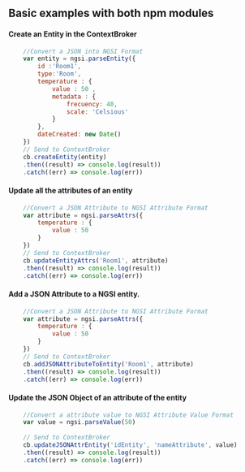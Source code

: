 
## Basic examples with both npm modules

#### Create an Entity in the ContextBroker
```js
	//Convert a JSON into NGSI Format
	var entity = ngsi.parseEntity({
		id :'Room1',
		type:'Room',
		temperature : {
			value : 50 ,
			metadata : {
				frecuency: 40,
				scale: 'Celsious'
			}
		},
		dateCreated: new Date()
	})
	// Send to ContextBroker 
	cb.createEntity(entity)
	.then((result) => console.log(result))
	.catch((err) => console.log(err))
```

#### Update all the attributes of an entity
```js
	//Convert a JSON Attribute to NGSI Attribute Format
	var attribute = ngsi.parseAttrs({
		temperature : {
			value : 50
		}
	})
	// Send to ContextBroker 
	cb.updateEntityAttrs('Room1', attribute)
	.then((result) => console.log(result))
	.catch((err) => console.log(err))
```

#### Add a JSON Attribute to a NGSI entity.
```js
	//Convert a JSON Attribute to NGSI Attribute Format
	var attribute = ngsi.parseAttrs({
		temperature : {
			value : 50
		}
	})
	// Send to ContextBroker 
	cb.addJSONAttributeToEntity('Room1', attribute)
	.then((result) => console.log(result))
	.catch((err) => console.log(err))
```


#### Update the JSON Object of an attribute of the entity
```js
	//Convert a attribute value to NGSI Attribute Value Format
	var value = ngsi.parseValue(50)
	
	// Send to ContextBroker 
	cb.updateJSONAttrEntity('idEntity', 'nameAttribute', value)
	.then((result) => console.log(result))
	.catch((err) => console.log(err))
```